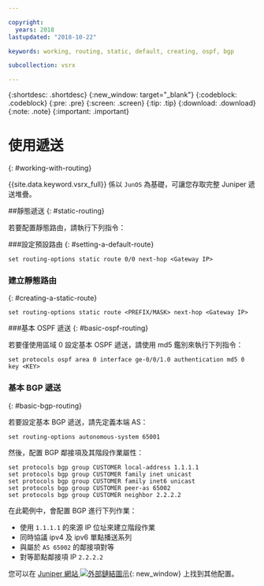 ```yaml
---

copyright:
  years: 2018
lastupdated: "2018-10-22"

keywords: working, routing, static, default, creating, ospf, bgp

subcollection: vsrx

---
```


{:shortdesc: .shortdesc}
{:new_window: target="_blank"}
{:codeblock: .codeblock}
{:pre: .pre}
{:screen: .screen}
{:tip: .tip}
{:download: .download}
{:note: .note}
{:important: .important}

# 使用遞送
{: #working-with-routing}

{{site.data.keyword.vsrx_full}} 係以 `JunOS` 為基礎，可讓您存取完整 Juniper 遞送堆疊。

##靜態遞送
{: #static-routing}

若要配置靜態路由，請執行下列指令：

###設定預設路由
{: #setting-a-default-route}

```
set routing-options static route 0/0 next-hop <Gateway IP>
```

### 建立靜態路由
{: #creating-a-static-route}
```
set routing-options static route <PREFIX/MASK> next-hop <Gateway IP>
```  

###基本 OSPF 遞送
{: #basic-ospf-routing}

若要僅使用區域 0 設定基本 OSPF 遞送，請使用 md5 鑑別來執行下列指令：

```
set protocols ospf area 0 interface ge-0/0/1.0 authentication md5 0 key <KEY>
```

### 基本 BGP 遞送
{: #basic-bgp-routing}

若要設定基本 BGP 遞送，請先定義本端 AS：

```
set routing-options autonomous-system 65001
```

然後，配置 BGP 鄰接項及其階段作業屬性：

```
set protocols bgp group CUSTOMER local-address 1.1.1.1
set protocols bgp group CUSTOMER family inet unicast
set protocols bgp group CUSTOMER family inet6 unicast
set protocols bgp group CUSTOMER peer-as 65002
set protocols bgp group CUSTOMER neighbor 2.2.2.2
```

在此範例中，會配置 BGP 進行下列作業：

* 使用 `1.1.1.1` 的來源 IP 位址來建立階段作業
* 同時協議 ipv4 及 ipv6 單點播送系列
* 與屬於 `AS 65002` 的鄰接項對等
* 對等節點鄰接項 IP `2.2.2.2`

您可以在 [Juniper 網站 ![外部鏈結圖示](../../icons/launch-glyph.svg "外部鏈結圖示")](https://www.juniper.net/documentation/en_US/junos11.4/information-products/topic-collections/config-guide-routing/config-guide-routing.pdf){: new_window} 上找到其他配置。

